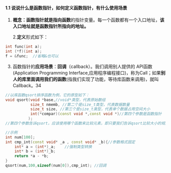 #### 1.1 说说什么是函数指针，如何定义函数指针，有什么使用场景

1. **概念：**函数指针就是**指向函数**的指针变量。每一个函数都有一个入口地址，**该入口地址就是函数指针所指向的地址。**

   2.**定义**形式如下：

```c++
int func(int a);  
int (*f)(int a);  
f = &func;  //省略&也可以
```

3. 函数指针的**应用场景**：**回调**（callback）。我们调用别人提供的 API函数(Application Programming Interface,应用程序编程接口)，称为Call；如果**别人的库里面调用我们的函数**(指我们实现了功能，等待库函数来调用)，就叫Callback。34

```c++
//以库函数qsort排序函数为例，它的原型如下：
void qsort(void *base,//void*类型，代表原始数组
           size_t nmemb, //第二个是size_t类型，代表数据数量
           size_t size, //第三个是size_t类型，代表单个数据占用空间大小
           int(*compar)(const void *,const void *)//第四个参数是函数指针
          );
//第四个参数告诉qsort，应该使用哪个函数来比较元素，即只要我们告诉qsort比较大小的规则，它就可以帮我们对任意数据类型的数组进行排序。在库函数qsort调用我们自定义的比较函数，这就是回调的应用。

//示例
int num[100];
int cmp_int(const void* _a , const void* _b){//参数格式固定
    int* a = (int*)_a;    //强制类型转换
    int* b = (int*)_b;
    return *a - *b;　　
}
qsort(num,100,sizeof(num[0]),cmp_int); //回调
```

